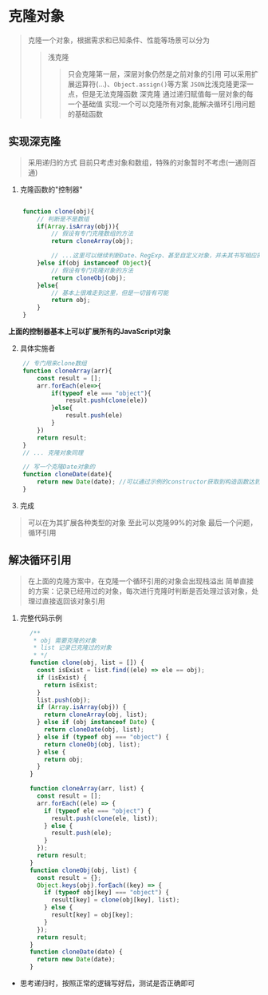 # 克隆对象

> 克隆一个对象，根据需求和已知条件、性能等场景可以分为
> > 浅克隆
> > > 只会克隆第一层，深层对象仍然是之前对象的引用
> > > 可以采用扩展运算符(...)、`Object.assign()`等方案
> > > `JSON`比浅克隆更深一点，但是无法克隆函数
> > 深克隆
> > > 通过递归赋值每一层对象的每一个基础值
> 实现:一个可以克隆所有对象,能解决循环引用问题的基础函数

## 实现深克隆

> 采用递归的方式
> 目前只考虑对象和数组，特殊的对象暂时不考虑(一通则百通)

1. 克隆函数的"控制器"

```js

    function clone(obj){
        // 判断是不是数组
        if(Array.isArray(obj)){
            // 假设有专门克隆数组的方法
            return cloneArray(obj);

            // ...这里可以继续判断Date、RegExp、甚至自定义对象，并未其书写相应的克隆函数
        }else if(obj instanceof Object){
            // 假设有专门克隆对象的方法
            return cloneObj(obj); 
        }else{
            // 基本上很难走到这里，但是一切皆有可能
            return obj;
        }
    }

```

**上面的控制器基本上可以扩展所有的JavaScript对象**

2. 具体实施者

```js
    // 专门用来clone数组
    function cloneArray(arr){
        const result = [];
        arr.forEach(ele=>{
            if(typeof ele === "object"){
                result.push(clone(ele))
            }else{
                result.push(ele)
            }
        })
        return result;
    }
    // ... 克隆对象同理

    // 写一个克隆Date对象的
    function cloneDate(date){
        return new Date(date); //可以通过示例的constructor获取到构造函数达到简化代码的目的
    }
```

3. 完成

> 可以在为其扩展各种类型的对象
> 至此可以克隆99%的对象
> 最后一个问题，循环引用

## 解决循环引用

> 在上面的克隆方案中，在克隆一个循环引用的对象会出现栈溢出
> 简单直接的方案：记录已经用过的对象，每次进行克隆时判断是否处理过该对象，处理过直接返回该对象引用

1. 完整代码示例

```js
      /**
       * obj 需要克隆的对象
       * list 记录已克隆过的对象
       * */
      function clone(obj, list = []) {
        const isExist = list.find((ele) => ele == obj);
        if (isExist) {
          return isExist;
        }
        list.push(obj);
        if (Array.isArray(obj)) {
          return cloneArray(obj, list);
        } else if (obj instanceof Date) {
          return cloneDate(obj, list);
        } else if (typeof obj === "object") {
          return cloneObj(obj, list);
        } else {
          return obj;
        }
      }

      function cloneArray(arr, list) {
        const result = [];
        arr.forEach((ele) => {
          if (typeof ele === "object") {
            result.push(clone(ele, list));
          } else {
            result.push(ele);
          }
        });
        return result;
      }
      function cloneObj(obj, list) {
        const result = {};
        Object.keys(obj).forEach((key) => {
          if (typeof obj[key] === "object") {
            result[key] = clone(obj[key], list);
          } else {
            result[key] = obj[key];
          }
        });
        return result;
      }
      function cloneDate(date) {
        return new Date(date);
      }

```

- 思考递归时，按照正常的逻辑写好后，测试是否正确即可






